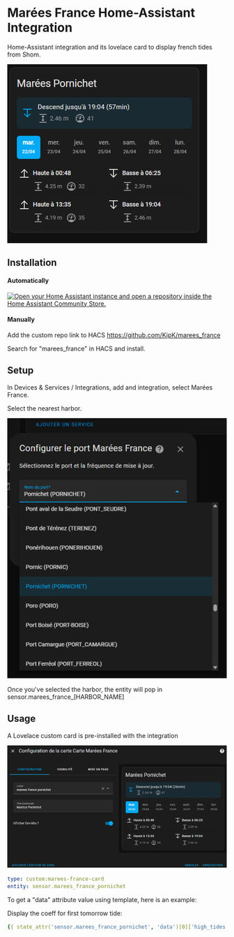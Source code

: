 # Marées France Home-Assistant Integration

Home-Assistant integration and its lovelace card to display french tides from Shom.

![image info](./img/card.png)

## Installation

#### Automatically

[![Open your Home Assistant instance and open a repository inside the Home Assistant Community Store.](https://my.home-assistant.io/badges/hacs_repository.svg)](https://my.home-assistant.io/redirect/hacs_repository/?owner=KipK&category=integration&repository=marees_france)

#### Manually

Add the custom repo link to HACS <https://github.com/KipK/marees_france>

Search for "marees_france" in HACS and install.

## Setup

In Devices & Services / Integrations, add and integration, select Marées France.

Select the nearest harbor.

![image info](./img/integration-config.png)


Once you've selected the harbor, the entity will pop in sensor.marees_france_[HARBOR_NAME]


## Usage

A Lovelace custom card is pre-installed with the integration

![image info](./img/card-editor.png)


```yaml
type: custom:marees-france-card
entity: sensor.marees_france_pornichet
```

To get a "data" attribute value using template, here is an example:

Display the coeff for first tomorrow tide:

```yaml
{{ state_attr('sensor.marees_france_pornichet', 'data')[0]['high_tides'][0]['coefficient'] }}
```
